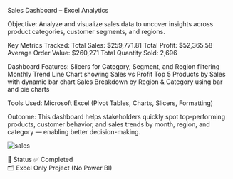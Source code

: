 Sales Dashboard – Excel Analytics


Objective:
Analyze and visualize sales data to uncover insights across product categories, 
customer segments, and regions.


Key Metrics Tracked:
Total Sales: $259,771.81
Total Profit: $52,365.58
Average Order Value: $260,271
Total Quantity Sold: 2,696


Dashboard Features:
Slicers for Category, Segment, and Region filtering
Monthly Trend Line Chart showing Sales vs Profit
Top 5 Products by Sales with dynamic bar chart
Sales Breakdown by Region & Category using bar and pie charts


Tools Used: 
Microsoft Excel (Pivot Tables, Charts, Slicers, Formatting)


Outcome:
This dashboard helps stakeholders quickly spot top-performing products, customer behavior, 
and sales trends by month, region, and category — enabling better decision-making.


![sales](https://github.com/user-attachments/assets/b0fcd337-d44d-4381-8f2f-9499c1f5628d)


🔗 Status
✅ Completed  
🗂️ Excel Only Project (No Power BI)
